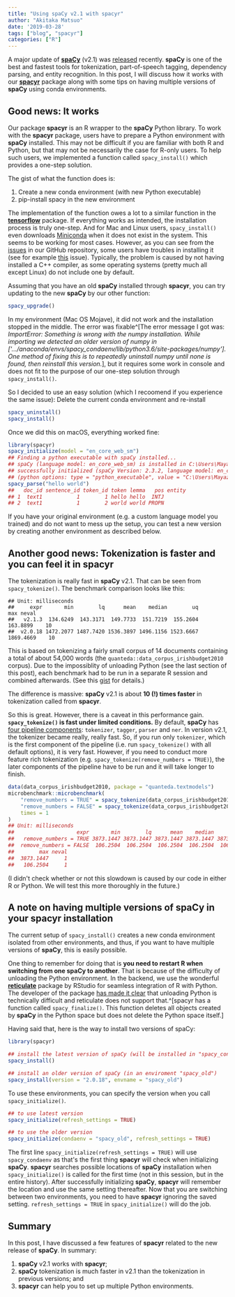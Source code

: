 ```yaml
---
title: "Using spaCy v2.1 with spacyr"
author: "Akitaka Matsuo"
date: '2019-03-28'
tags: ["blog", "spacyr"]
categories: ["R"]
---
```




A major update of [**spaCy**](https://spacy.io) (v2.1) was [released](https://github.com/explosion/spaCy/releases/tag/v2.1.0) recently. **spaCy** is one of the best and fastest tools for tokenization, part-of-speech tagging, dependency parsing, and entity recognition. In this post, I will discuss how it works with our [**spacyr**](https://spacyr.quanteda.io) package along with some tips on having multiple versions of **spaCy** using conda environments.

## Good news: It works

Our package **spacyr** is an R wrapper to the **spaCy** Python library. To work with the **spacyr** package, users have to prepare a Python environment with  **spaCy** installed. This may not be difficult if you are familiar with both R and Python, but that may not be necessarily the case for R-only users. To help such users, we implemented a function called `spacy_install()` which provides a one-step solution.

The gist of what the function does is:

1. Create a new conda environment (with new Python executable)
2. pip-install spacy in the new environment 

The implementation of the function owes a lot to a similar function in the [**tensorflow**](https://www.tensorflow.org) package. If everything works as intended, the installation process is truly one-step. And for Mac and Linux users, `spacy_install()` even downloads [Miniconda](https://docs.conda.io/en/latest/miniconda.html) when it does not exist in the system. This seems to be working for most cases. However, as you can see from the [issues](https://github.com/quanteda/spacyr/issues?utf8=%E2%9C%93&q=is%3Aissue) in our GitHub repository, some users have troubles in installing it (see for example [this](https://github.com/quanteda/spacyr/issues/156) issue). Typically, the problem is caused by not having installed a C++ compiler, as some operating systems (pretty much all except Linux) do not include one by default. 

Assuming that you have an old **spaCy** installed through **spacyr**, you can try updating to the new **spaCy** by our other function:


```r
spacy_upgrade()
```

In my environment (Mac OS Mojave), it did not work and the installation stopped in the middle. The error was fixable^[The error message I got was: *ImportError: Something is wrong with the numpy installation. While importing we detected an older version of numpy in ['.../anaconda/envs/spacy_condaenv/lib/python3.6/site-packages/numpy']. One method of fixing this is to repeatedly uninstall numpy until none is found, then reinstall this version.*], but it requires some work in console and does not fit to the purpose of our one-step solution through `spacy_install()`.

So I decided to use an easy solution (which I recoomend if you experience the same issue): Delete the current conda environment and re-install


```r
spacy_uninstall() 
spacy_install()
```

Once we did this on macOS, everything worked fine:


```r
library(spacyr)
spacy_initialize(model = "en_core_web_sm")
## Finding a python executable with spaCy installed...
## spaCy (language model: en_core_web_sm) is installed in C:\Users\Mayazure\AppData\Local\Programs\Python\Python37\python.exe
## successfully initialized (spaCy Version: 2.3.2, language model: en_core_web_sm)
## (python options: type = "python_executable", value = "C:\Users\Mayazure\AppData\Local\Programs\Python\Python37\python.exe")
spacy_parse("hello world")
##   doc_id sentence_id token_id token lemma   pos entity
## 1  text1           1        1 hello hello  INTJ       
## 2  text1           1        2 world world PROPN
```

If you have your original environment (e.g. a custom language model you trained) and do not want to mess up the setup, you can test a new version by creating another environment as described below.


## Another good news: Tokenization is faster and you can feel it in spacyr

The tokenization is really fast in **spaCy** v2.1. That can be seen from `spacy_tokenize()`. The benchmark comparison looks like this:


```
## Unit: milliseconds
##     expr       min        lq      mean    median        uq       max neval
##   v2.1.3  134.6249  143.3171  149.7733  151.7219  155.2604  163.8899    10
##  v2.0.18 1472.2077 1487.7420 1536.3897 1496.1156 1523.6667 1869.4669    10
```

This is based on tokenizing a fairly small corpus of 14 documents containing a total of about 54,000 words (the `quanteda::data_corpus_irishbudget2010` corpus).  Due to the impossiblity of unloading Python (see the last section of this post), each benchmark had to be run in a separate R session and combined afterwards. (See this [gist](https://gist.github.com/amatsuo/7f64299310a110bd8158e3c2b262ff0b) for details.)

The difference is massive: **spaCy** v2.1 is about **10 (!) times faster** in tokenization called from **spacyr**.

So this is great.  However, there is a caveat in this performance gain. **`spacy_tokenize()` is fast under limited conditions.** By default, **spaCy** has [four pipeline components](https://spacy.io/usage/processing-pipelines): `tokenizer`, `tagger`, `parser` and `ner`. In version v2.1, the tokenizer became really, really fast. So, if you run only `tokenizer`, which is the first component of the pipeline (i.e. run `spacy_tokenize()` with all default options), it is very fast. However, if you need to conduct more feature rich tokenization (e.g. `spacy_tokenize(remove_numbers = TRUE)`), the later components of the pipeline have to be run and it will take longer to finish.


```r
data(data_corpus_irishbudget2010, package = "quanteda.textmodels")
microbenchmark::microbenchmark(
    "remove_numbers = TRUE" = spacy_tokenize(data_corpus_irishbudget2010, remove_numbers = TRUE),
    "remove_numbers = FALSE" = spacy_tokenize(data_corpus_irishbudget2010),
    times = 1
)
## Unit: milliseconds
##                    expr       min        lq      mean    median        uq
##   remove_numbers = TRUE 3873.1447 3873.1447 3873.1447 3873.1447 3873.1447
##  remove_numbers = FALSE  106.2504  106.2504  106.2504  106.2504  106.2504
##        max neval
##  3873.1447     1
##   106.2504     1
```

(I didn't check whether or not this slowdown is caused by our code in either R or Python.  We will test this more thoroughly in the future.)


## A note on having multiple versions of spaCy in your spacyr installation

The current setup of `spacy_install()` creates a new conda environment isolated from other environments, and thus, if you want to have multiple versions of **spaCy**, this is easily possible.

One thing to remember for doing that is **you need to restart R when switching from one spaCy to another**. That is because of the difficulty of unloading the Python environment.  In the backend, we use the wonderful [**reticulate**](https://github.com/rstudio/reticulate/) package by RStudio for seamless integration of R with Python. The developer of the package [has made it clear](https://github.com/rstudio/reticulate/issues/27#issuecomment-288728371) that unloading Python is technically difficult and reticulate does not support that.^[spacyr has a function called `spacy_finalize()`. This function deletes all objects created by **spaCy** in the Python space but does not delete the Python space itself.]

Having said that, here is the way to install two versions of spaCy:


```r
library(spacyr)

## install the latest version of spaCy (will be installed in "spacy_condaenv")
spacy_install()

## install an older version of spaCy (in an enviroment "spacy_old")
spacy_install(version = "2.0.18", envname = "spacy_old")
```

To use these environments, you can specify the version when you call `spacy_initialize()`.


```r
## to use latest version
spacy_initialize(refresh_settings = TRUE)

## to use the older version
spacy_initialize(condaenv = "spacy_old", refresh_settings = TRUE)
```

The first line `spacy_initialize(refresh_settings = TRUE)` will use `spacy_condaenv` as that's the first thing **spacyr** will check when initializing **spaCy**. **spacyr** searches possible locations of **spaCy** installation when `spacy_initialize()` is called for the first time (not in this session, but in the entire history). After successfully initializing **spaCy**, **spacyr** will remember the location and use the same setting thereafter. Now that you are switching between two environments, you need to have **spacyr** ignoring the saved setting. `refresh_settings = TRUE` in `spacy_initialize()` will do the job.

## Summary

In this post, I have discussed a few features of **spacyr** related to the new release of **spaCy**. In summary:

1. **spaCy** v2.1 works with **spacyr**;
2. **spaCy** tokenization is much faster in v2.1 than the tokenization in previous versions; and
3. **spacyr** can help you to set up multiple Python environments.


